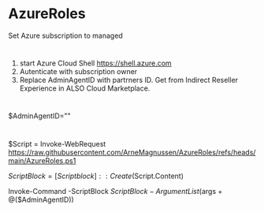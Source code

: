 # AzureRoles
Set Azure subscription to managed
#
1. start Azure Cloud Shell https://shell.azure.com
2. Autenticate with subscription owner
3. Replace AdminAgentID with partrners ID. Get from Indirect Reseller Experience in ALSO Cloud Marketplace.

#

$AdminAgentID=""

#

$Script = Invoke-WebRequest https://raw.githubusercontent.com/ArneMagnussen/AzureRoles/refs/heads/main/AzureRoles.ps1

$ScriptBlock = [Scriptblock]::Create($Script.Content)

Invoke-Command -ScriptBlock $ScriptBlock -ArgumentList ($args + @($AdminAgentID))
